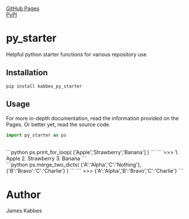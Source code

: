 [GitHub Pages](https://jameskabbes.github.io/py_starter)<br>
[PyPI](https://pypi.org/project/kabbes-py-starter)

# py_starter
Helpful python starter functions for various repository use

## Installation
`pip install kabbes_py_starter`

## Usage
For more in-depth documentation, read the information provided on the Pages. Or better yet, read the source code.

```python
import py_starter as ps
```
<br>
```python
ps.print_for_loop( ['Apple','Strawberry','Banana'] )
```
```
>>>
1. Apple
2. Strawberry
3. Banana
```
<br>
```python
ps.merge_two_dicts( {'A':'Alpha','C':'Nothing'}, {'B':'Bravo':'C':'Charlie'} )
```
```
>>> {'A':'Alpha','B':'Bravo','C':'Charlie'}
```


# Author
James Kabbes